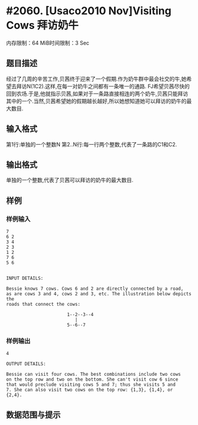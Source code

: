 # #2060. [Usaco2010 Nov]Visiting Cows 拜访奶牛

内存限制：64 MiB时间限制：3 Sec

## 题目描述

经过了几周的辛苦工作,贝茜终于迎来了一个假期.作为奶牛群中最会社交的牛,她希望去拜访N(1C2).这样,在每一对奶牛之间都有一条唯一的通路.
FJ希望贝茜尽快的回到农场.于是,他就指示贝茜,如果对于一条路直接相连的两个奶牛,贝茜只能拜访其中的一个.当然,贝茜希望她的假期越长越好,所以她想知道她可以拜访的奶牛的最大数目.

## 输入格式

第1行:单独的一个整数N
第2..N行:每一行两个整数,代表了一条路的C1和C2.

## 输出格式

单独的一个整数,代表了贝茜可以拜访的奶牛的最大数目.

## 样例

### 样例输入

    
    7
    6 2
    3 4
    2 3
    1 2
    7 6
    5 6
    
    
    INPUT DETAILS:
    
    Bessie knows 7 cows. Cows 6 and 2 are directly connected by a road,
    as are cows 3 and 4, cows 2 and 3, etc. The illustration below depicts the
    roads that connect the cows:
    
                           1--2--3--4
                              |
                           5--6--7
    
    
    
    

### 样例输出

    
    4
    
    OUTPUT DETAILS:
    
    Bessie can visit four cows. The best combinations include two cows
    on the top row and two on the bottom. She can't visit cow 6 since
    that would preclude visiting cows 5 and 7; thus she visits 5 and
    7. She can also visit two cows on the top row: {1,3}, {1,4}, or
    {2,4}.
    
    
    

## 数据范围与提示
